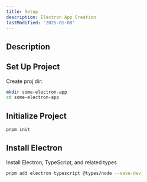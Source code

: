 ```yaml
---
title: Setup
description: Electron App Creation
lastModified: '2025-01-08'
---
```


## Description

## Set Up Project

Create proj dir:

```bash
mkdir some-electron-app
cd some-electron-app
```

## Initialize Project

```bash
pnpm init
```

## Install Electron

Install Electron, TypeScript, and related types

```bash
pnpm add electron typescript @types/node --save-dev
```
